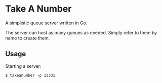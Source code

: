 # Take A Number

A simplistic queue server written in Go.

The server can host as many queues as needed. Simply refer to them by name to
create them.

## Usage

Starting a server:

    $ takeanumber -p 13331

